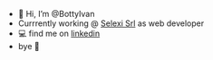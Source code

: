 - 👋 Hi, I’m @BottyIvan
- Currrently working @ <a href="www.selexi.it">Selexi Srl</a> as web developer
- 💻 find me on <a href="https://www.linkedin.com/in/ivan-b-97787394/">linkedin</a>
- bye 🖖

<!---
BottyIvan/BottyIvan is a ✨ special ✨ repository because its `README.md` (this file) appears on your GitHub profile.
You can click the Preview link to take a look at your changes.
--->
